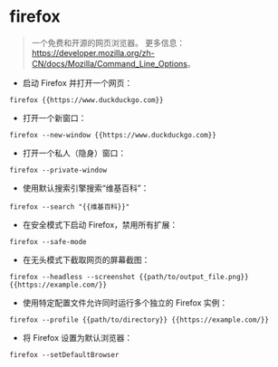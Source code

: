# firefox

> 一个免费和开源的网页浏览器。
> 更多信息：<https://developer.mozilla.org/zh-CN/docs/Mozilla/Command_Line_Options>。

- 启动 Firefox 并打开一个网页：

`firefox {{https://www.duckduckgo.com}}`

- 打开一个新窗口：

`firefox --new-window {{https://www.duckduckgo.com}}`

- 打开一个私人（隐身）窗口：

`firefox --private-window`

- 使用默认搜索引擎搜索“维基百科”：

`firefox --search "{{维基百科}}"`

- 在安全模式下启动 Firefox，禁用所有扩展：

`firefox --safe-mode`

- 在无头模式下截取网页的屏幕截图：

`firefox --headless --screenshot {{path/to/output_file.png}} {{https://example.com/}}`

- 使用特定配置文件允许同时运行多个独立的 Firefox 实例：

`firefox --profile {{path/to/directory}} {{https://example.com/}}`

- 将 Firefox 设置为默认浏览器：

`firefox --setDefaultBrowser`